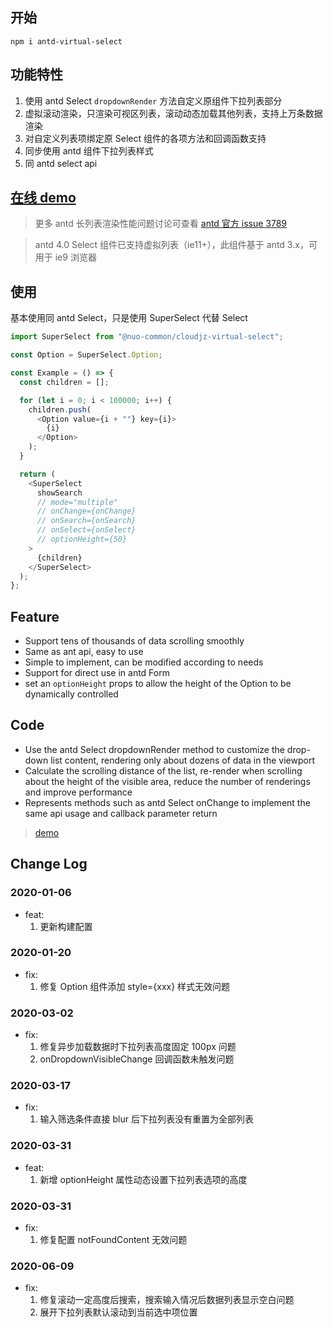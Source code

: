 ## 开始

```shell
npm i antd-virtual-select

```

## 功能特性

1. 使用 antd Select `dropdownRender` 方法自定义原组件下拉列表部分
2. 虚拟滚动渲染，只渲染可视区列表，滚动动态加载其他列表，支持上万条数据渲染
3. 对自定义列表项绑定原 Select 组件的各项方法和回调函数支持
4. 同步使用 antd 组件下拉列表样式
5. 同 antd select api

## [在线 demo](https://codesandbox.io/s/88vznl9lm2)

> 更多 antd 长列表渲染性能问题讨论可查看 [antd 官方 issue 3789](https://github.com/ant-design/ant-design/issues/3789)

> antd 4.0 Select 组件已支持虚拟列表（ie11+），此组件基于 antd 3.x，可用于 ie9 浏览器

## 使用

基本使用同 antd Select，只是使用 SuperSelect 代替 Select

```js
import SuperSelect from "@nuo-common/cloudjz-virtual-select";

const Option = SuperSelect.Option;

const Example = () => {
  const children = [];

  for (let i = 0; i < 100000; i++) {
    children.push(
      <Option value={i + ""} key={i}>
        {i}
      </Option>
    );
  }

  return (
    <SuperSelect
      showSearch
      // mode="multiple"
      // onChange={onChange}
      // onSearch={onSearch}
      // onSelect={onSelect}
      // optionHeight={50}
    >
      {children}
    </SuperSelect>
  );
};
```

## Feature

- Support tens of thousands of data scrolling smoothly
- Same as ant api, easy to use
- Simple to implement, can be modified according to needs
- Support for direct use in antd Form
- set an `optionHeight` props to allow the height of the Option to be dynamically controlled

## Code

- Use the antd Select dropdownRender method to customize the drop-down list content, rendering only about dozens of data in the viewport
- Calculate the scrolling distance of the list, re-render when scrolling about the height of the visible area, reduce the number of renderings and improve performance
- Represents methods such as antd Select onChange to implement the same api usage and callback parameter return

> [demo](https://codesandbox.io/s/88vznl9lm2)

## Change Log

### 2020-01-06

- feat:
  1. 更新构建配置

### 2020-01-20

- fix:
  1. 修复 Option 组件添加 style={xxx} 样式无效问题

### 2020-03-02

- fix:
  1. 修复异步加载数据时下拉列表高度固定 100px 问题
  2. onDropdownVisibleChange 回调函数未触发问题

### 2020-03-17

- fix:
  1. 输入筛选条件直接 blur 后下拉列表没有重置为全部列表

### 2020-03-31

- feat:
  1. 新增 optionHeight 属性动态设置下拉列表选项的高度

### 2020-03-31

- fix:
  1. 修复配置 notFoundContent 无效问题

### 2020-06-09

- fix:
  1. 修复滚动一定高度后搜索，搜索输入情况后数据列表显示空白问题
  2. 展开下拉列表默认滚动到当前选中项位置
